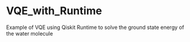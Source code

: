 # VQE_with_Runtime
Example of VQE using Qiskit Runtime to solve the ground state energy of the water molecule
